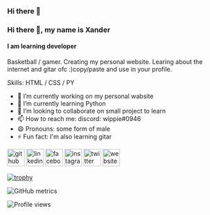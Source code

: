 ### Hi there 👋

### Hi there 👋, my name is Xander
#### I am learning developer
Basketball / gamer.
Creating my personal website.
Learing about the internet and gitar ofc :)copy/paste and use in your profile.

Skills: HTML / CSS / PY

- 🔭 I’m currently working on my personal wabsite  
- 🌱 I’m currently learning Python 
- 👯 I’m looking to collaborate on small project to learn  
- 📫 How to reach me: discord: wippie#0946 
- 😄 Pronouns: some form of male 
- ⚡ Fun fact: I'm also learning gitar 


[<img src='https://cdn.jsdelivr.net/npm/simple-icons@3.0.1/icons/github.svg' alt='github' height='40'>](https://github.com/XWippie)  [<img src='https://cdn.jsdelivr.net/npm/simple-icons@3.0.1/icons/linkedin.svg' alt='linkedin' height='40'>](https://www.linkedin.com/in/xander-waeghe-698795203/)  [<img src='https://cdn.jsdelivr.net/npm/simple-icons@3.0.1/icons/facebook.svg' alt='facebook' height='40'>](https://www.facebook.com/profile.php?id=100009810242428)  [<img src='https://cdn.jsdelivr.net/npm/simple-icons@3.0.1/icons/instagram.svg' alt='instagram' height='40'>](https://www.instagram.com/XWippie/)  [<img src='https://cdn.jsdelivr.net/npm/simple-icons@3.0.1/icons/twitter.svg' alt='twitter' height='40'>](https://twitter.com/XanderWaeghe)  [<img src='https://cdn.jsdelivr.net/npm/simple-icons@3.0.1/icons/icloud.svg' alt='website' height='40'>](xanderw.com)  

[![trophy](https://github-profile-trophy.vercel.app/?username=XWippie)](https://github.com/ryo-ma/github-profile-trophy)

![GitHub metrics](https://metrics.lecoq.io/XWippie)  

![Profile views](https://gpvc.arturio.dev/XWippie)  
